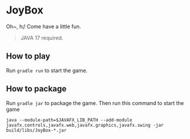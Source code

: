 # JoyBox

Oh~, h¡! Come have a little fun.

> JAVA 17 required.

## How to play

Run `gradle run` to start the game.

## How to package

Run `gradle jar` to package the game.
Then run this command to start the game

```shell
java --module-path=$JAVAFX_LIB_PATH --add-module javafx.controls,javafx.web,javafx.graphics,javafx.swing -jar build/libs/JoyBox-*.jar
```
